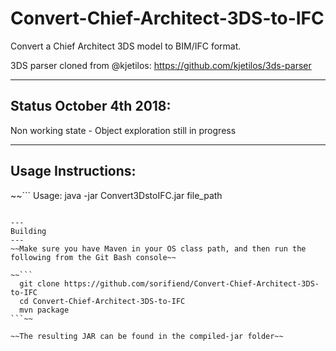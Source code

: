 # Convert-Chief-Architect-3DS-to-IFC
Convert a Chief Architect 3DS model to BIM/IFC format.

3DS parser cloned from @kjetilos: https://github.com/kjetilos/3ds-parser


---
Status October 4th 2018:
---

Non working state - Object exploration still in progress

---
Usage Instructions:
---

~~```
  Usage:  java -jar Convert3DstoIFC.jar file_path
```~~

---
Building
---
~~Make sure you have Maven in your OS class path, and then run the following from the Git Bash console~~

~~```
  git clone https://github.com/sorifiend/Convert-Chief-Architect-3DS-to-IFC
  cd Convert-Chief-Architect-3DS-to-IFC
  mvn package
```~~

~~The resulting JAR can be found in the compiled-jar folder~~

